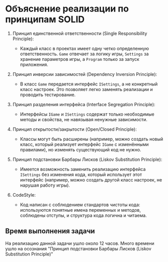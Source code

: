 # Объяснение реализации по принципам SOLID

1. Принцип единственной ответственности (Single Responsibility Principle):
   - Каждый класс в проектах имеет одну четко определенную ответственность. `Game` отвечает за логику игры, `Settings` за хранение параметров игры, а `Program` только за запуск приложения.

2. Принцип инверсии зависимостей (Dependency Inversion Principle):
   - В класс `Game` передается интерфейс `ISettings`, а не конкретный класс настроек. Это позволяет легко заменять реализации и проводить тестирование.

3. Принцип разделения интерфейса (Interface Segregation Principle):
   - Интерфейсы `IGame` и `ISettings` содержат только необходимые методы и свойства, не навязывая ненужные зависимости.

4. Принцип открытости/закрытости (Open/Closed Principle):
   - Классы могут быть расширены (например, можно создать новый класс, который реализует интерфейс `IGame` с изменёнными правилами), но изменять существующий код не нужно.

5. Принцип подстановки Барбары Лисков (Liskov Substitution Principle):
   - Имеется возможность заменить реализацию интерфейса `ISettings` без изменения кода, который использует этот интерфейс (например, можно создать другой класс настроек, не нарушая работу игры).

6. CodeStyle:
   - Код написан с соблюдением стандартов чистоты кода: используются понятные имена переменных и методов, соблюдены отступы, и структура кода логична и читаема.

## Время выполнения задачи
На реализацию данной задачи ушло около 12 часов. Много времени ушло на осознания "Принцип подстановки Барбары Лисков (Liskov Substitution Principle)"
